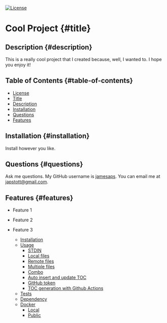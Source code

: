 [![License](https://img.shields.io/badge/License-MIT-yellow.svg)](https://opensource.org/licenses/MIT)

# Cool Project {#title}

## Description {#description}

This is a really cool project that I created because, well, I wanted to. I hope you enjoy it!

## Table of Contents {#table-of-contents}

* [License](#license)
* [Title](#title)
* [Description](#description)
* [Installation](#installation)
* [Questions](#questions)
* [Features](#features)

## Installation {#installation}

Install however you like.

## Questions {#questions}

Ask me questions. My GitHub username is [jamesaps](https://github.com/jamesaps). You can email me at [japstott@gmail.com](mailto:japstott@gmail.com).

## Features {#features}

 - Feature 1
 - Feature 2
 - Feature 3


   * [Installation](#installation)
   * [Usage](#usage)
      * [STDIN](#stdin)
      * [Local files](#local-files)
      * [Remote files](#remote-files)
      * [Multiple files](#multiple-files)
      * [Combo](#combo)
      * [Auto insert and update TOC](#auto-insert-and-update-toc)
      * [GitHub token](#github-token)
      * [TOC generation with Github Actions](#toc-generation-with-github-actions)
   * [Tests](#tests)
   * [Dependency](#dependency)
   * [Docker](#docker)
     * [Local](#local)
     * [Public](#public)

